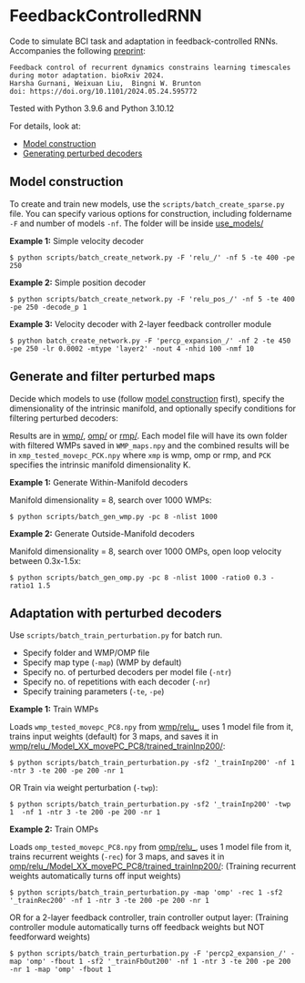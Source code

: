 # FeedbackControlledRNN
Code to simulate BCI task and adaptation in feedback-controlled RNNs. Accompanies the following [preprint](https://doi.org/10.1101/2024.05.24.595772):
```
Feedback control of recurrent dynamics constrains learning timescales during motor adaptation. bioRxiv 2024.
Harsha Gurnani, Weixuan Liu,  Bingni W. Brunton
doi: https://doi.org/10.1101/2024.05.24.595772
```

Tested with Python 3.9.6 and Python 3.10.12

For details, look at:
- [Model construction](#model-construction)
- [Generating perturbed decoders](#generate-and-filter-perturbed-maps)


## Model construction
To create and train new models, use the `scripts/batch_create_sparse.py` file. You can specify various options for construction, including foldername `-F` and number of models `-nf`. The folder will be inside [use_models/](/use_models)

**Example 1:** Simple velocity decoder
```
$ python scripts/batch_create_network.py -F 'relu_/' -nf 5 -te 400 -pe 250
```

**Example 2:** Simple position decoder
```
$ python scripts/batch_create_network.py -F 'relu_pos_/' -nf 5 -te 400 -pe 250 -decode_p 1
```

**Example 3:** Velocity decoder with 2-layer feedback controller module
```
$ python batch_create_network.py -F 'percp_expansion_/' -nf 2 -te 450 -pe 250 -lr 0.0002 -mtype 'layer2' -nout 4 -nhid 100 -nmf 10
```


## Generate and filter perturbed maps
Decide which models to use (follow [model construction](#model-construction) first), specify the dimensionality of the intrinsic manifold, and optionally specify conditions for filtering perturbed decoders:

Results are in [wmp/](/wmp/), [omp/](/omp/) or [rmp/](/rmp/). Each model file will have its own folder with filtered WMPs saved in `WMP_maps.npy` and the combined results will be in `xmp_tested_movepc_PCK.npy` where `xmp` is wmp, omp or rmp, and `PCK` specifies the intrinsic manifold dimensionality K.

**Example 1:** Generate Within-Manifold decoders

Manifold dimensionality = 8, search over 1000 WMPs:
```
$ python scripts/batch_gen_wmp.py -pc 8 -nlist 1000
```

**Example 2:** Generate Outside-Manifold decoders

Manifold dimensionality = 8, search over 1000 OMPs, open loop velocity between 0.3x-1.5x:
```
$ python scripts/batch_gen_omp.py -pc 8 -nlist 1000 -ratio0 0.3 -ratio1 1.5
```


## Adaptation with perturbed decoders
Use `scripts/batch_train_perturbation.py` for batch run.
- Specify folder and WMP/OMP file
- Specify map type (`-map`) (WMP by default)
- Specify no. of perturbed decoders per model file (`-ntr`)
- Specify no. of repetitions with each decoder (`-nr`)
- Specify training parameters (`-te`, `-pe`)

**Example 1:** Train WMPs

Loads `wmp_tested_movepc_PC8.npy` from [wmp/relu_](/wmp/relu_/), uses 1 model file from it, trains input weights (default) for 3 maps, and saves it in [wmp/relu_/Model_XX_movePC_PC8/trained_trainInp200/](/wmp/relu_/Model_6_movePC_PC8/):
```
$ python scripts/batch_train_perturbation.py -sf2 '_trainInp200' -nf 1 -ntr 3 -te 200 -pe 200 -nr 1
```
OR Train via weight perturbation (`-twp`):
```
$ python scripts/batch_train_perturbation.py -sf2 '_trainInp200' -twp 1  -nf 1 -ntr 3 -te 200 -pe 200 -nr 1 
```

**Example 2:** Train OMPs

Loads `omp_tested_movepc_PC8.npy` from [omp/relu_](/wmp/relu_/), uses 1 model file from it, trains recurrent weights (`-rec`) for 3 maps, and saves it in [omp/relu_/Model_XX_movePC_PC8/trained_trainInp200/](/omp/relu_/Model_6_movePC_PC8/):
(Training recurrent weights automatically turns off input weights)
```
$ python scripts/batch_train_perturbation.py -map 'omp' -rec 1 -sf2 '_trainRec200' -nf 1 -ntr 3 -te 200 -pe 200 -nr 1
```
OR for a 2-layer feedback controller, train controller output layer:
(Training controller module automatically turns off feedback weights but NOT feedforward weights)
```
$ python scripts/batch_train_perturbation.py -F 'percp2_expansion_/' -map 'omp' -fbout 1 -sf2 '_trainFbOut200' -nf 1 -ntr 3 -te 200 -pe 200 -nr 1 -map 'omp' -fbout 1
```